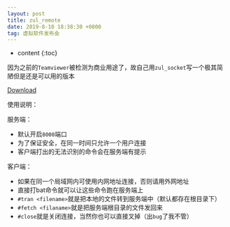 ```yaml
---
layout: post
title: zul_remote
date: 2019-8-10 18:38:30 +0800
tag: 虚拟软件发布会
---
```


* content
{:toc}

因为之前的`Teamviewer`被检测为商业用途了，故自己用`zul_socket`写一个极其简陋但是还是可以用的版本

[Download](https://github.com/zhuchengyang0207/resource/tree/master/zul_remote)

使用说明：

服务端：

- 默认开启`8000`端口
- 为了保证安全，在同一时间只允许一个用户连接
- 客户端打出的无法识别的命令会在服务端有提示

客户端：

- 如果在同一个局域网内可使用内网地址连接，否则请用外网地址
- 直接打bat命令就可以让这些命令跑在服务端上
- `#tran <filename>`就是把本地的文件转到服务端中（默认都存在根目录下）
- `#fetch <filaname>`就是把服务端根目录的文件发回来
- `#close`就是关闭连接，当然你也可以直接叉掉（出`bug`了我不管）